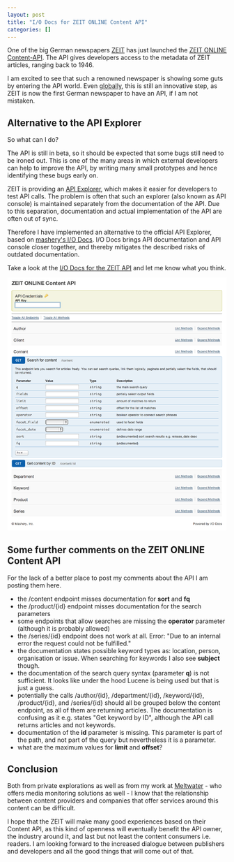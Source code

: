 ```yaml
---
layout: post
title: "I/O Docs for ZEIT ONLINE Content API"
categories: []
---
```


One of the big German newspapers [ZEIT](http://www.zeit.de) has just launched the [ZEIT ONLINE Content-API](http://developer.zeit.de/index/). The API gives developers access to the metadata of ZEIT articles, ranging back to 1946.

I am excited to see that such a renowned newspaper is showing some guts by entering the API world. Even [globally](http://blog.programmableweb.com/2012/01/09/how-many-newspapers-have-an-api/), this is still an innovative step, as ZEIT is now the first German newspaper to have an API, if I am not mistaken.

## Alternative to the API Explorer

So what can I do?

The API is still in beta, so it should be expected that some bugs still need to be ironed out. This is one of the many areas in which external developers can help to improve the API, by writing many small prototypes and hence identifying these bugs early on.

ZEIT is providing an [API Explorer](http://developer.zeit.de/explorer/), which makes it easier for developers to test API calls. The problem is often that such an explorer (also known as API console) is maintained separately from the documentation of the API. Due to this separation, documentation and actual implementation of the API are often out of sync.

Therefore I have implemented an alternative to the official API Explorer, based on [mashery's I/O Docs](http://www.mashery.com/product/io-docs). I/O Docs brings API documentation and API console closer together, and thereby mitigates the described risks of outdated documentation.

Take a look at the [I/O Docs for the ZEIT API](http://bit.ly/zeitapi-iodocs) and let me know what you think.

![Zeit API i/o docs](/images/zeitapi-iodocs.png)

## Some further comments on the ZEIT ONLINE Content API

For the lack of a better place to post my comments about the API I am posting them here.

- the /content endpoint misses documentation for **sort** and **fq**
- the /product/{id} endpoint misses documentation for the search parameters
- some endpoints that allow searches are missing the **operator** parameter (although it is probably allowed)
- the /series/{id} endpoint does not work at all. Error: "Due to an internal error the request could not be fulfilled."
- the documentation states possible keyword types as: location, person, organisation or issue. When searching for keywords I also see **subject** though.
- the documentation of the search query syntax (parameter **q**) is not sufficient. It looks like under the hood Lucene is being used but that is just a guess.
- potentially the calls /author/{id}, /department/{id}, /keyword/{id}, /product/{id}, and /series/{id} should all be grouped below the content endpoint, as all of them are returning articles. The documentation is confusing as it e.g. states "Get keyword by ID", although the API call returns articles and not keywords.
- documentation of the **id** parameter is missing. This parameter is part of the path, and not part of the query but nevertheless it is a parameter.
- what are the maximum values for **limit** and **offset**?

## Conclusion

Both from private explorations as well as from my work at [Meltwater](http://www.meltwater.com/) - who offers media monitoring solutions as well - I know that the relationship between content providers and companies that offer services around this content can be difficult.

I hope that the ZEIT will make many good experiences based on their Content API, as this kind of openness will eventually benefit the API owner, the industry around it, and last but not least the content consumers i.e. readers. I am looking forward to the increased dialogue between publishers and developers and all the good things that will come out of that.

